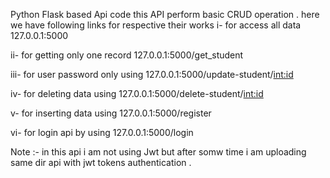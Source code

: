 Python Flask based Api code this API perform basic CRUD operation .
here we have following links for respective their works 
i-  for access all data 
    127.0.0.1:5000

ii-  for getting only one record
     127.0.0.1:5000/get_student

iii-  for user password only using 
      127.0.0.1:5000/update-student/<int:id>

iv-  for deleting data using 
     127.0.0.1:5000/delete-student/<int:id>

v-   for inserting data using 
    127.0.0.1:5000/register

vi- for login api by using 
    127.0.0.1:5000/login



Note :- in this api i am not using Jwt but after somw time i am uploading same dir api with jwt tokens authentication .


